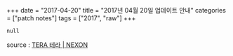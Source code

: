 +++
date = "2017-04-20"
title = "2017년 04월 20일 업데이트 안내"
categories = ["patch notes"]
tags = ["2017", "raw"]
+++

```
null
```

source : [TERA 테라 | NEXON](http://tera.nexon.com/news/update/View.aspx?n4articlesn=274)
